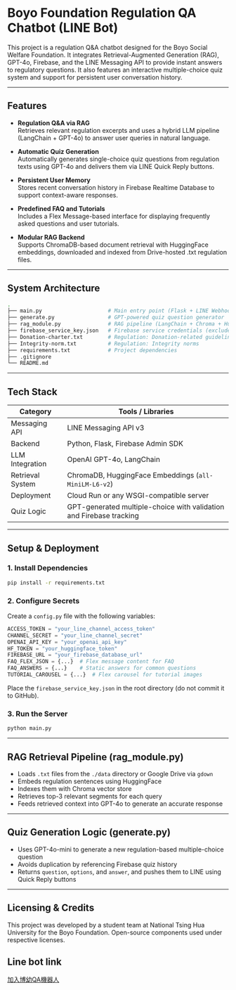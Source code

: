 
# Boyo Foundation Regulation QA Chatbot (LINE Bot)

This project is a regulation Q&A chatbot designed for the Boyo Social Welfare Foundation. It integrates Retrieval-Augmented Generation (RAG), GPT-4o, Firebase, and the LINE Messaging API to provide instant answers to regulatory questions. It also features an interactive multiple-choice quiz system and support for persistent user conversation history.

---

## Features

- **Regulation Q&A via RAG**  
  Retrieves relevant regulation excerpts and uses a hybrid LLM pipeline (LangChain + GPT-4o) to answer user queries in natural language.

- **Automatic Quiz Generation**  
  Automatically generates single-choice quiz questions from regulation texts using GPT-4o and delivers them via LINE Quick Reply buttons.

- **Persistent User Memory**  
  Stores recent conversation history in Firebase Realtime Database to support context-aware responses.

- **Predefined FAQ and Tutorials**  
  Includes a Flex Message-based interface for displaying frequently asked questions and user tutorials.

- **Modular RAG Backend**  
  Supports ChromaDB-based document retrieval with HuggingFace embeddings, downloaded and indexed from Drive-hosted .txt regulation files.

---

## System Architecture

```bash
.
├── main.py                     # Main entry point (Flask + LINE Webhook)
├── generate.py                 # GPT-powered quiz question generator
├── rag_module.py               # RAG pipeline (LangChain + Chroma + HuggingFace + OpenAI)
├── firebase_service_key.json   # Firebase service credentials (excluded from version control)
├── Donation-charter.txt        # Regulation: Donation-related guidelines
├── Integrity-norm.txt          # Regulation: Integrity norms
├── requirements.txt            # Project dependencies
├── .gitignore
└── README.md
```

---

## Tech Stack

| Category | Tools / Libraries |
|---------|-------------------|
| Messaging API | LINE Messaging API v3 |
| Backend | Python, Flask, Firebase Admin SDK |
| LLM Integration | OpenAI GPT-4o, LangChain |
| Retrieval System | ChromaDB, HuggingFace Embeddings (`all-MiniLM-L6-v2`) |
| Deployment | Cloud Run or any WSGI-compatible server |
| Quiz Logic | GPT-generated multiple-choice with validation and Firebase tracking |

---

## Setup & Deployment

### 1. Install Dependencies

```bash
pip install -r requirements.txt
```

### 2. Configure Secrets

Create a `config.py` file with the following variables:

```python
ACCESS_TOKEN = "your_line_channel_access_token"
CHANNEL_SECRET = "your_line_channel_secret"
OPENAI_API_KEY = "your_openai_api_key"
HF_TOKEN = "your_huggingface_token"
FIREBASE_URL = "your_firebase_database_url"
FAQ_FLEX_JSON = {...}  # Flex message content for FAQ
FAQ_ANSWERS = {...}    # Static answers for common questions
TUTORIAL_CAROUSEL = {...}  # Flex carousel for tutorial images
```

Place the `firebase_service_key.json` in the root directory (do not commit it to GitHub).

### 3. Run the Server

```bash
python main.py
```

---

## RAG Retrieval Pipeline (rag_module.py)

- Loads `.txt` files from the `./data` directory or Google Drive via `gdown`
- Embeds regulation sentences using HuggingFace
- Indexes them with Chroma vector store
- Retrieves top-3 relevant segments for each query
- Feeds retrieved context into GPT-4o to generate an accurate response

---

## Quiz Generation Logic (generate.py)

- Uses GPT-4o-mini to generate a new regulation-based multiple-choice question
- Avoids duplication by referencing Firebase quiz history
- Returns `question`, `options`, and `answer`, and pushes them to LINE using Quick Reply buttons

---

## Licensing & Credits

This project was developed by a student team at National Tsing Hua University for the Boyo Foundation. Open-source components used under respective licenses.


## Line bot link
[加入博幼QA機器人](https://lin.ee/zl9FBN7)
